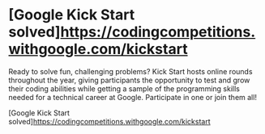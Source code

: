# [Google Kick Start solved]https://codingcompetitions.withgoogle.com/kickstart

Ready to solve fun, challenging problems? Kick Start hosts online rounds throughout the year, giving participants the opportunity to test and grow their coding abilities while getting a sample of the programming skills needed for a technical career at Google. Participate in one or join them all!

[Google Kick Start solved]https://codingcompetitions.withgoogle.com/kickstart
